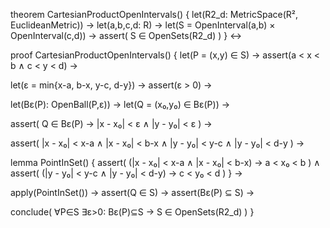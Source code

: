 theorem CartesianProductOpenIntervals() {
  let(R2_d: MetricSpace(R², EuclideanMetric)) →
  let(a,b,c,d: R) →
  let(S = OpenInterval(a,b) × OpenInterval(c,d)) →
  assert(
    S ∈ OpenSets(R2_d)
  )
} ↔

proof CartesianProductOpenIntervals() {
  let(P = (x,y) ∈ S) →
  assert(a < x < b ∧ c < y < d) →
  
  let(ε = min{x-a, b-x, y-c, d-y}) →
  assert(ε > 0) →
  
  let(Bε(P): OpenBall(P,ε)) →
  let(Q = (x₀,y₀) ∈ Bε(P)) →
  
  assert(
    Q ∈ Bε(P) → |x - x₀| < ε ∧ |y - y₀| < ε
  ) →
  
  assert(
    |x - x₀| < x-a ∧
    |x - x₀| < b-x ∧
    |y - y₀| < y-c ∧
    |y - y₀| < d-y
  ) →
  
  lemma PointInSet() {
    assert(
      (|x - x₀| < x-a ∧ |x - x₀| < b-x) →
      a < x₀ < b
    ) ∧
    assert(
      (|y - y₀| < y-c ∧ |y - y₀| < d-y) →
      c < y₀ < d
    )
  } →
  
  apply(PointInSet()) →
  assert(Q ∈ S) →
  assert(Bε(P) ⊆ S) →
  
  conclude(
    ∀P∈S ∃ε>0: Bε(P)⊆S → S ∈ OpenSets(R2_d)
  )
}